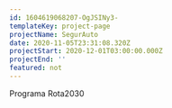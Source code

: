 ```yaml
---
id: 1604619068207-OgJSINy3-
templateKey: project-page
projectName: SegurAuto
date: 2020-11-05T23:31:08.320Z
projectStart: 2020-12-01T03:00:00.000Z
projectEnd: ''
featured: not
---
```

Programa Rota2030
